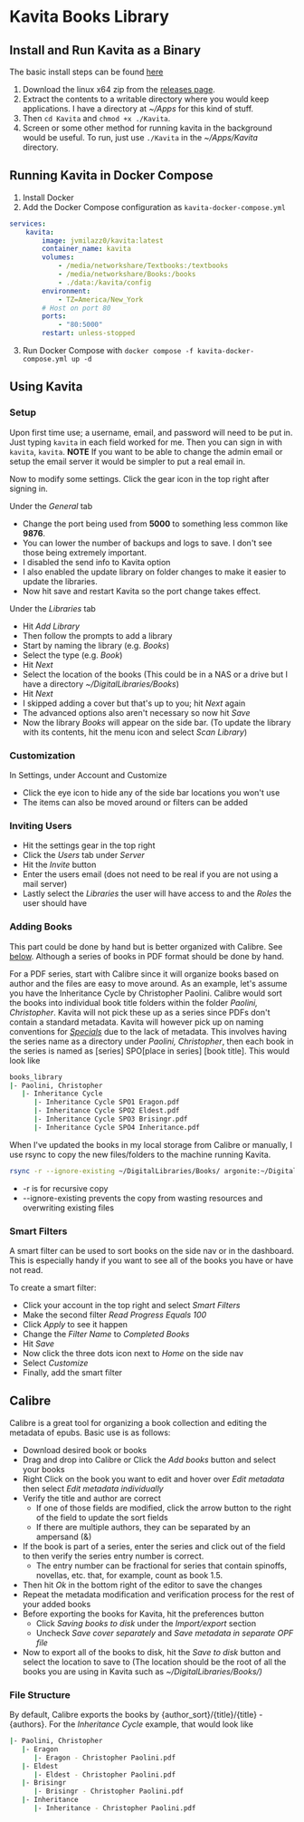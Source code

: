 # Kavita Books Library

## Install and Run Kavita as a Binary

The basic install steps can be found [here](https://github.com/Kareadita/Kavita/blob/develop/INSTALL.txt)
1. Download the linux x64 zip from the [releases page](https://github.com/Kareadita/Kavita/releases).
2. Extract the contents to a writable directory where you would keep applications. I have a directory at *~/Apps* for this kind of stuff.
3. Then ```cd Kavita``` and ```chmod +x ./Kavita```.
4. Screen or some other method for running kavita in the background would be useful. To run, just use ```./Kavita``` in the *~/Apps/Kavita* directory.
## Running Kavita in Docker Compose

1. Install Docker
2. Add the Docker Compose configuration as `kavita-docker-compose.yml`
```yaml
services:
    kavita:
        image: jvmilazz0/kavita:latest
        container_name: kavita
        volumes:
            - /media/networkshare/Textbooks:/textbooks
            - /media/networkshare/Books:/books
            - ./data:/kavita/config
        environment:
            - TZ=America/New_York
        # Host on port 80
        ports:
            - "80:5000"
        restart: unless-stopped
```
3. Run Docker Compose with ```docker compose -f kavita-docker-compose.yml up -d```
## Using Kavita
### Setup

Upon first time use; a username, email, and password will need to be put in. Just typing ```kavita``` in each field worked for me. Then you can sign in with ```kavita```, ```kavita```. **NOTE** If you want to be able to change the admin email or setup the email server it would be simpler to put a real email in.

Now to modify some settings. Click the gear icon in the top right after signing in.

Under the *General* tab
- Change the port being used from **5000** to something less common like **9876**.
- You can lower the number of backups and logs to save. I don't see those being extremely important.
- I disabled the send info to Kavita option
- I also enabled the update library on folder changes to make it easier to update the libraries.
- Now hit save and restart Kavita so the port change takes effect.

Under the *Libraries* tab
- Hit *Add Library*
- Then follow the prompts to add a library
- Start by naming the library (e.g. *Books*)
- Select the type (e.g. *Book*)
- Hit *Next*
- Select the location of the books (This could be in a NAS or a drive but I have a directory *~/DigitalLibraries/Books*)
- Hit *Next*
- I skipped adding a cover but that's up to you; hit *Next* again
- The advanced options also aren't necessary so now hit *Save*
- Now the library *Books* will appear on the side bar. (To update the library with its contents, hit the menu icon and select *Scan Library*)
### Customization

In Settings, under Account and Customize
- Click the eye icon to hide any of the side bar locations you won't use
- The items can also be moved around or filters can be added
### Inviting Users

- Hit the settings gear in the top right
- Click the *Users* tab under *Server*
- Hit the *Invite* button
- Enter the users email (does not need to be real if you are not using a mail server)
- Lastly select the *Libraries* the user will have access to and the *Roles* the user should have
### Adding Books

This part could be done by hand but is better organized with Calibre. See [below](#calibre). Although a series of books in PDF format should be done by hand.

For a PDF series, start with Calibre since it will organize books based on author and the files are easy to move around. As an example, let's assume you have the Inheritance Cycle by Christopher Paolini. Calibre would sort the books into individual book title folders within the folder *Paolini, Christopher*. Kavita will not pick these up as a series since PDFs don't contain a standard metadata. Kavita will however pick up on naming conventions for *[Specials](https://wiki.kavitareader.com/guides/scanner/managefiles)* due to the lack of metadata. This involves having the series name as a directory under *Paolini, Christopher*, then each book in the series is named as [series] SPO[place in series] [book title]. This would look like
```bash
books_library
|- Paolini, Christopher
   |- Inheritance Cycle
      |- Inheritance Cycle SPO1 Eragon.pdf
      |- Inheritance Cycle SPO2 Eldest.pdf
      |- Inheritance Cycle SPO3 Brisingr.pdf
      |- Inheritance Cycle SPO4 Inheritance.pdf
```

When I've updated the books in my local storage from Calibre or manually, I use rsync to copy the new files/folders to the machine running Kavita.
```bash
rsync -r --ignore-existing ~/DigitalLibraries/Books/ argonite:~/DigitalLibraries/Books/
```
- -r is for recursive copy
- --ignore-existing prevents the copy from wasting resources and overwriting existing files
### Smart Filters

A smart filter can be used to sort books on the side nav or in the dashboard. This is especially handy if you want to see all of the books you have or have not read.

To create a smart filter:
- Click your account in the top right and select *Smart Filters*
- Make the second filter *Read Progress* *Equals* *100*
- Click *Apply* to see it happen
- Change the *Filter Name* to *Completed Books*
- Hit *Save*
- Now click the three dots icon next to *Home* on the side nav
- Select *Customize*
- Finally, add the smart filter
## Calibre

Calibre is a great tool for organizing a book collection and editing the metadata of epubs. Basic use is as follows:
- Download desired book or books
- Drag and drop into Calibre or Click the *Add books* button and select your books
- Right Click on the book you want to edit and hover over *Edit metadata* then select *Edit metadata individually*
- Verify the title and author are correct
  - If one of those fields are modified, click the arrow button to the right of the field to update the sort fields
  - If there are multiple authors, they can be separated by an ampersand (&)
- If the book is part of a series, enter the series and click out of the field to then verify the series entry number is correct.
  - The entry number can be fractional for series that contain spinoffs, novellas, etc. that, for example, count as book 1.5.
- Then hit *Ok* in the bottom right of the editor to save the changes
- Repeat the metadata modification and verification process for the rest of your added books
- Before exporting the books for Kavita, hit the preferences button
  - Click *Saving books to disk* under the *Import/export* section
  - Uncheck *Save cover separately* and *Save metadata in separate OPF file*
- Now to export all of the books to disk, hit the *Save to disk* button and select the location to save to (The location should be the root of all the books you are using in Kavita such as *~/DigitalLibraries/Books/)*
### File Structure

By default, Calibre exports the books by {author_sort}/{title}/{title} - {authors}. For the *Inheritance Cycle* example, that would look like
```bash
|- Paolini, Christopher
   |- Eragon
      |- Eragon - Christopher Paolini.pdf
   |- Eldest
      |- Eldest - Christopher Paolini.pdf
   |- Brisingr
      |- Brisingr - Christopher Paolini.pdf
   |- Inheritance
      |- Inheritance - Christopher Paolini.pdf
```

